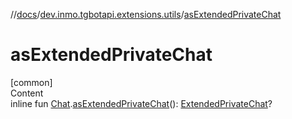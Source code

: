 //[docs](../../index.md)/[dev.inmo.tgbotapi.extensions.utils](index.md)/[asExtendedPrivateChat](as-extended-private-chat.md)



# asExtendedPrivateChat  
[common]  
Content  
inline fun [Chat](../dev.inmo.tgbotapi.types.chat.abstracts/-chat/index.md).[asExtendedPrivateChat](as-extended-private-chat.md)(): [ExtendedPrivateChat](../dev.inmo.tgbotapi.types.chat.abstracts.extended/-extended-private-chat/index.md)?  



